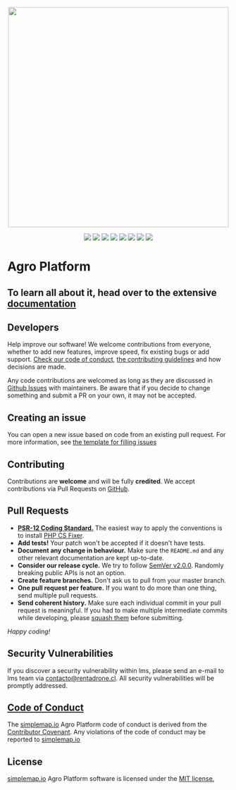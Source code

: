 <p align="center" dir="auto">
  <a href="https://simplemap.io" rel="nofollow"><img src="https://user-images.githubusercontent.com/1696665/222504918-2c16d594-be82-4914-8a19-e8af5dfb4b26.png" width="500" style="max-width: 100%;"></a>
</p>

<p align="center">
  <a href="https://github.com/RentadroneCL/AI-Agro-Platform/tags"><img src="https://img.shields.io/github/v/tag/RentadroneCL/AI-Agro-Platform?colorA=363a4f&style=for-the-badge"></a>
  <a href="https://github.com/RentadroneCL/AI-Agro-Platform/actions/workflows"><img src="https://img.shields.io/github/actions/workflow/status/RentadroneCL/AI-Agro-Platform/continuous-integration.yml?colorA=363a4f&label=Continuous%20Integration&logo=github&style=for-the-badge"></a>
  <a href="https://github.com/RentadroneCL/AI-Agro-Platform/blob/main/LICENSE.md"><img src="https://img.shields.io/github/license/RentadroneCL/AI-Agro-Platform?colorA=363a4f&style=for-the-badge"></a>
  <a href="https://github.com/RentadroneCL/AI-Solar-Platform/blob/development/CODE_OF_CONDUCT.md"><img src="https://img.shields.io/badge/Contributor%20Covenant-v2.0%20adopted-ff69b4.svg?colorA=363a4f&style=for-the-badge"></a>
  <a href="https://github.com/RentadroneCL/AI-Agro-Platform/stargazers"><img src="https://img.shields.io/github/stars/RentadroneCL/AI-Agro-Platform?colorA=363a4f&colorB=b7bdf8&style=for-the-badge"></a>
  <a href="https://github.com/RentadroneCL/AI-Agro-Platform/issues"><img src="https://img.shields.io/github/issues/RentadroneCL/AI-Agro-Platform?colorA=363a4f&colorB=f5a97f&style=for-the-badge"></a>
  <a href="https://github.com/RentadroneCL/AI-Agro-Platform/contributors"><img src="https://img.shields.io/github/contributors/RentadroneCL/AI-Agro-Platform?colorA=363a4f&colorB=a6da95&style=for-the-badge"></a>
  <a href="https://opencollective.com/simple-map"><img src="https://img.shields.io/opencollective/sponsors/simple-map?colorA=363a4f&logo=open%20collective&style=for-the-badge"></a>
</p>

# Agro Platform

## To learn all about it, head over to the extensive [documentation](https://rentadronecl.github.io)

## Developers

Help improve our software! We welcome contributions from everyone, whether to add new features, improve speed, fix existing bugs or add support. [Check our code of conduct](CODE_OF_CONDUCT.md), [the contributing guidelines](CONTRIBUTING.md) and how decisions are made.

Any code contributions are welcomed as long as they are discussed in [Github Issues](https://github.com/RentadroneCL/AI-Agro-Platform/issues) with maintainers. Be aware that if you decide to change something and submit a PR on your own, it may not be accepted.

## Creating an issue

You can open a new issue based on code from an existing pull request. For more information, see [the template for filling issues](https://github.com/RentadroneCL/AI-Agro-Platform/blob/master/.github/ISSUE_TEMPLATE/feature_request.md)

## Contributing

Contributions are **welcome** and will be fully **credited**. We accept contributions via Pull Requests on [GitHub](https://github.com/RentadroneCL/AI-Agro-Platform).

## Pull Requests

- **[PSR-12 Coding Standard.](https://www.php-fig.org/psr/psr-12)** The easiest way to apply the conventions is to install [PHP CS Fixer](https://github.com/FriendsOfPHP/PHP-CS-Fixer).
- **Add tests!** Your patch won't be accepted if it doesn't have tests.
- **Document any change in behaviour.** Make sure the `README.md` and any other relevant documentation are kept up-to-date.
- **Consider our release cycle.** We try to follow [SemVer v2.0.0](http://semver.org/). Randomly breaking public APIs is not an option.
- **Create feature branches.** Don't ask us to pull from your master branch.
- **One pull request per feature.** If you want to do more than one thing, send multiple pull requests.
- **Send coherent history.** Make sure each individual commit in your pull request is meaningful. If you had to make multiple intermediate commits while developing, please [squash them](http://www.git-scm.com/book/en/v2/Git-Tools-Rewriting-History#Changing-Multiple-Commit-Messages) before submitting.

*Happy coding!*

## Security Vulnerabilities

If you discover a security vulnerability within lms, please send an e-mail to lms team via [contacto@rentadrone.cl](mailto:contacto@simplemap.io). All security vulnerabilities will be promptly addressed.

## [Code of Conduct](https://github.com/RentadroneCL/AI-Agro-Platform/blob/master/CODE_OF_CONDUCT.md)

The [simplemap.io](https://simplemap.io) Agro Platform code of conduct is derived from the [Contributor Covenant](https://www.contributor-covenant.org). Any violations of the code of conduct may be reported to [simplemap.io](mailto:contacto@simplemap.io)

## License

[simplemap.io](https://simplemap.io) Agro Platform software is licensed under the [MIT license.](LICENSE.md)
